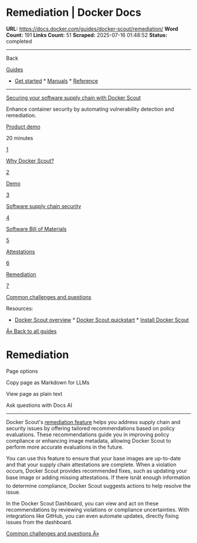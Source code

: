 # Remediation | Docker Docs

**URL:** https://docs.docker.com/guides/docker-scout/remediation/
**Word Count:** 191
**Links Count:** 51
**Scraped:** 2025-07-16 01:48:52
**Status:** completed

---

Back

[Guides](https://docs.docker.com/guides/)

  * [Get started](https://docs.docker.com/get-started/)   * [Manuals](https://docs.docker.com/manuals/)   * [Reference](https://docs.docker.com/reference/)

* * *

[Securing your software supply chain with Docker Scout](https://docs.docker.com/guides/docker-scout/)

Enhance container security by automating vulnerability detection and remediation.

[ Product demo](https://docs.docker.com/tags/product-demo/)

20 minutes

[1](https://docs.docker.com/guides/docker-scout/why/)

[Why Docker Scout?](https://docs.docker.com/guides/docker-scout/why/)

[2](https://docs.docker.com/guides/docker-scout/demo/)

[Demo](https://docs.docker.com/guides/docker-scout/demo/)

[3](https://docs.docker.com/guides/docker-scout/s3c/)

[Software supply chain security](https://docs.docker.com/guides/docker-scout/s3c/)

[4](https://docs.docker.com/guides/docker-scout/sbom/)

[Software Bill of Materials](https://docs.docker.com/guides/docker-scout/sbom/)

[5](https://docs.docker.com/guides/docker-scout/attestations/)

[Attestations](https://docs.docker.com/guides/docker-scout/attestations/)

[6](https://docs.docker.com/guides/docker-scout/remediation/)

[Remediation](https://docs.docker.com/guides/docker-scout/remediation/)

[7](https://docs.docker.com/guides/docker-scout/common-questions/)

[Common challenges and questions](https://docs.docker.com/guides/docker-scout/common-questions/)

Resources:

  * [Docker Scout overview](https://docs.docker.com/scout/)   * [Docker Scout quickstart](https://docs.docker.com/scout/quickstart/)   * [Install Docker Scout](https://docs.docker.com/scout/install/)

[Â« Back to all guides](https://docs.docker.com/guides/)

# Remediation

Page options

Copy page as Markdown for LLMs

View page as plain text

Ask questions with Docs AI

* * *

Docker Scout's [remediation feature](https://docs.docker.com/scout/policy/remediation/) helps you address supply chain and security issues by offering tailored recommendations based on policy evaluations. These recommendations guide you in improving policy compliance or enhancing image metadata, allowing Docker Scout to perform more accurate evaluations in the future.

You can use this feature to ensure that your base images are up-to-date and that your supply chain attestations are complete. When a violation occurs, Docker Scout provides recommended fixes, such as updating your base image or adding missing attestations. If there isnât enough information to determine compliance, Docker Scout suggests actions to help resolve the issue.

In the Docker Scout Dashboard, you can view and act on these recommendations by reviewing violations or compliance uncertainties. With integrations like GitHub, you can even automate updates, directly fixing issues from the dashboard.

[Common challenges and questions Â»](https://docs.docker.com/guides/docker-scout/common-questions/)